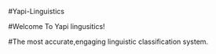 #Yapi-Linguistics

#Welcome To Yapi lingusitics!

#The most accurate,engaging linguistic classification system.
